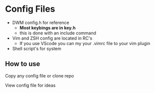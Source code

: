 # Config Files

- DWM config.h for reference
  - **Most keybings are in key.h**
  - this is done with an include command
- Vim and ZSH config are located in RC's
  - If you use VScode you can my your .vimrc file to your vim plugin
- Shell script's for system

## How to use

Copy any config file or clone repo

View config file for ideas
